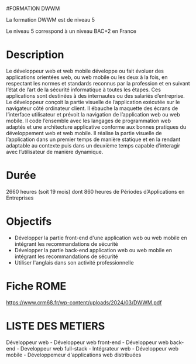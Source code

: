 #FORMATION DWWM

La formation DWWM est de niveau 5

Le niveau 5 correspond à un niveau BAC+2 en France

# Description

Le développeur web et web mobile développe ou fait évoluer des applications orientées web,
ou web mobile ou les deux à la fois, en respectant les normes et standards reconnus par la
profession et en suivant l’état de l’art de la sécurité informatique à toutes les étapes. Ces
applications sont destinées à des internautes ou des salariés d’entreprise. Le développeur
conçoit la partie visuelle de l’application exécutée sur le navigateur côté ordinateur client. Il
ébauche la maquette des écrans de l’interface utilisateur et prévoit la navigation de
l’application web ou web mobile. Il code l’ensemble avec les langages de programmation web
adaptés et une architecture applicative conforme aux bonnes pratiques du développement
web et web mobile. Il réalise la partie visuelle de l’application dans un premier temps de
manière statique et en la rendant adaptable au contexte puis dans un deuxième temps capable
d’interagir avec l’utilisateur de manière dynamique.

# Durée

2660 heures (soit 19 mois) dont 860 heures
de Périodes d’Applications en Entreprises

# Objectifs

- Développer la partie front-end d'une application web ou web mobile en intégrant les
recommandations de sécurité
- Développer la partie back-end application web ou web mobile en intégrant les
recommandations de sécurité
- Utiliser l'anglais dans son activité professionnelle

# Fiche ROME

https://www.crm68.fr/wp-content/uploads/2024/03/DWWM.pdf

# LISTE DES METIERS

Développeur web - Développeur web front-end - Développeur web back-end - Developpeur
web full-stack - Intégrateur web - Développeur web mobile - Développemeur d'applications
web distribuées
